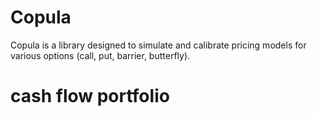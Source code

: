 # Copula
Copula is a library designed to simulate and calibrate pricing models for various options (call, put, barrier, butterfly).
# cash flow portfolio
